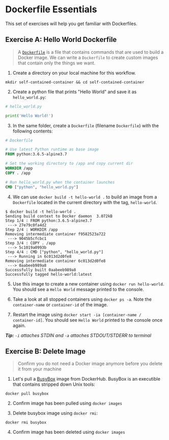 # Dockerfile Essentials

This set of exercises will help you get familiar with Dockerfiles.

## Exercise A: Hello World Dockerfile

> A [`Dockerfile`](https://docs.docker.com/engine/reference/builder/) is a file that contains commands that are used to build a Docker image. We can write a `Dockerfile` to create custom images that contain only the things we want.

1. Create a directory on your local machine for this workflow.

```console
mkdir self-contained-container && cd self-contained-container
```

2. Create a python file that prints "Hello World" and save it as `hello_world.py`:

```python
# hello_world.py

print('Hello World!')
```

3. In the same folder, create a `Dockerfile` (filename `Dockerfile`) with the following contents:

```Dockerfile
# Dockerfile

# Use latest Python runtime as base image
FROM python:3.6.5-alpine3.7

# Set the working directory to /app and copy current dir
WORKDIR /app
COPY . /app

# Run hello_world.py when the container launches
CMD ["python", "hello_world.py"]
```

4. We can use `docker build -t hello-world .` to build an image from a `Dockerfile` located in the current directory with the tag, `hello-world`.

```console
$ docker build -t hello-world .
Sending build context to Docker daemon  3.072kB
Step 1/4 : FROM python:3.6.5-alpine3.7
 ---> 27e79c0fa4d2
Step 2/4 : WORKDIR /app
Removing intermediate container f9582523a722
 ---> 9045b5cfcbc1
Step 3/4 : COPY . /app
 ---> 5c1019a0993b
Step 4/4 : CMD ["python", "hello_world.py"]
 ---> Running in 6c013d2d0fe8
Removing intermediate container 6c013d2d0fe8
 ---> 0aabeeb989a8
Successfully built 0aabeeb989a8
Successfully tagged hello-world:latest
```

5. Use this image to create a new container using `docker run hello-world`. You should see a `Hello World` message printed to the console.

6. Take a look at all stopped containers using `docker ps -a`. Note the `container-name` or `container-id` of the image.

7. Restart the image using `docker start -ia [container-name / container-id]`. You should see `Hello World` printed to the console once again.

***Tip:** `-i` attaches STDIN and `-a` attaches STDOUT/STDERR to terminal*

## Exercise B: Delete Image

> Confirm you do not need a Docker image anymore before you delete it from your machine

1. Let's pull a [BusyBox](https://en.wikipedia.org/wiki/BusyBox) image from DockerHub. BusyBox is an executible that contains stripped down Unix tools:

```console
docker pull busybox
```

2. Confirm image has been pulled using `docker images`

3. Delete busybox image using `docker rmi`:

```console
docker rmi busybox
```

4. Confirm image has been deleted using `docker images`
